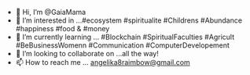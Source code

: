 - 👋 Hi, I’m @GaiaMama
- 👀 I’m interested in ...#ecosystem #spiritualite #Childrens #Abundance #happiness #food & #money
- 🌱 I’m currently learning ... #Blockchain #SpiritualFaculties #Agricult #BeBusinessWomenn #Communication #ComputerDevelopement
- 💞️ I’m looking to collaborate on ...all the way!
- 📫 How to reach me ...
angelika8raimbow@gmail.com
<!---
GaiaMama/GaiaMama is a ✨ special ✨ repository because its `README.md` (this file) appears on your GitHub profile.
You can click the Preview link to take a look at your changes.
--->

